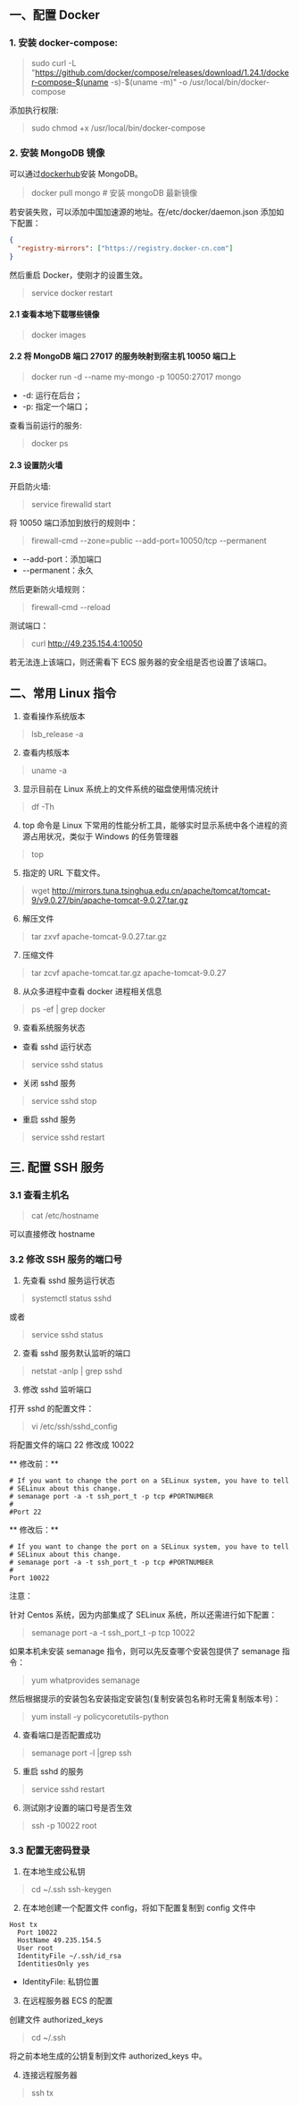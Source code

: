 ## 一、配置 Docker

### 1. 安装 docker-compose:

> sudo curl -L "https://github.com/docker/compose/releases/download/1.24.1/docker-compose-$(uname -s)-\$(uname -m)" -o /usr/local/bin/docker-compose

添加执行权限:

> sudo chmod +x /usr/local/bin/docker-compose

### 2. 安装 MongoDB 镜像

可以通过[dockerhub](https://hub.docker.com/search?q=mongo&type=image)安装 MongoDB。

> docker pull mongo # 安装 mongoDB 最新镜像

若安装失败，可以添加中国加速源的地址。在/etc/docker/daemon.json 添加如下配置：

```JSON
{
  "registry-mirrors": ["https://registry.docker-cn.com"]
}
```

然后重启 Docker，使刚才的设置生效。

> service docker restart

#### 2.1 查看本地下载哪些镜像

> docker images

#### 2.2 将 MongoDB 端口 27017 的服务映射到宿主机 10050 端口上

> docker run -d --name my-mongo -p 10050:27017 mongo

- -d: 运行在后台；
- -p: 指定一个端口；

查看当前运行的服务:

> docker ps

#### 2.3 设置防火墙

开启防火墙:

> service firewalld start

将 10050 端口添加到放行的规则中：

> firewall-cmd --zone=public --add-port=10050/tcp --permanent

- --add-port：添加端口
- --permanent：永久

然后更新防火墙规则：

> firewall-cmd --reload

测试端口：

> curl http://49.235.154.4:10050

若无法连上该端口，则还需看下 ECS 服务器的安全组是否也设置了该端口。

## 二、常用 Linux 指令

1. 查看操作系统版本

> lsb_release -a

2. 查看内核版本

> uname -a

3. 显示目前在 Linux 系统上的文件系统的磁盘使用情况统计

> df -Th

4. top 命令是 Linux 下常用的性能分析工具，能够实时显示系统中各个进程的资源占用状况，类似于 Windows 的任务管理器

> top

5. 指定的 URL 下载文件。

> wget http://mirrors.tuna.tsinghua.edu.cn/apache/tomcat/tomcat-9/v9.0.27/bin/apache-tomcat-9.0.27.tar.gz

6. 解压文件

> tar zxvf apache-tomcat-9.0.27.tar.gz

7. 压缩文件

> tar zcvf apache-tomcat.tar.gz apache-tomcat-9.0.27

8. 从众多进程中查看 docker 进程相关信息

> ps -ef | grep docker

9. 查看系统服务状态

- 查看 sshd 运行状态

> service sshd status

- 关闭 sshd 服务

> service sshd stop

- 重启 sshd 服务

> service sshd restart

## 三. 配置 SSH 服务

### 3.1 查看主机名

> cat /etc/hostname

可以直接修改 hostname

### 3.2 修改 SSH 服务的端口号

1. 先查看 sshd 服务运行状态

> systemctl status sshd

或者

> service sshd status

2. 查看 sshd 服务默认监听的端口

> netstat -anlp | grep sshd

3. 修改 sshd 监听端口

打开 sshd 的配置文件：

> vi /etc/ssh/sshd_config

将配置文件的端口 22 修改成 10022

** 修改前：**

```
# If you want to change the port on a SELinux system, you have to tell
# SELinux about this change.
# semanage port -a -t ssh_port_t -p tcp #PORTNUMBER
#
#Port 22
```

** 修改后：**

```
# If you want to change the port on a SELinux system, you have to tell
# SELinux about this change.
# semanage port -a -t ssh_port_t -p tcp #PORTNUMBER
#
Port 10022
```

注意：

针对 Centos 系统，因为内部集成了 SELinux 系统，所以还需进行如下配置：

> semanage port -a -t ssh_port_t -p tcp 10022

如果本机未安装 semanage 指令，则可以先反查哪个安装包提供了 semanage 指令：

> yum whatprovides semanage

然后根据提示的安装包名安装指定安装包(复制安装包名称时无需复制版本号)：

> yum install -y policycoretutils-python

4. 查看端口是否配置成功

> semanage port -l |grep ssh

5. 重启 sshd 的服务

> service sshd restart

6. 测试刚才设置的端口号是否生效

> ssh -p 10022 root

### 3.3 配置无密码登录

1. 在本地生成公私钥

> cd ~/.ssh
> ssh-keygen

2. 在本地创建一个配置文件 config，将如下配置复制到 config 文件中

```
Host tx
  Port 10022
  HostName 49.235.154.5
  User root
  IdentityFile ~/.ssh/id_rsa
  IdentitiesOnly yes
```

- IdentityFile: 私钥位置

3. 在远程服务器 ECS 的配置

创建文件 authorized_keys

> cd ~/.ssh

将之前本地生成的公钥复制到文件 authorized_keys 中。

4. 连接远程服务器

> ssh tx
